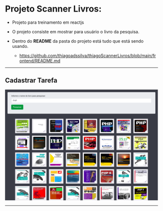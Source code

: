 # Projeto Scanner Livros:

* Projeto para treinamento em reactjs
* O projeto consiste em mostrar para usuário o livro da pesquisa.

* Dentro do <b>README</b> da pasta do projeto está tudo que está sendo usando.
   * https://github.com/thiagoadssilva/thiagoScannerLivros/blob/main/frontend/README.md

<hr/>

## <b>Cadastrar Tarefa</b> 

![Tela Principal](images/inicio.png)

<hr>